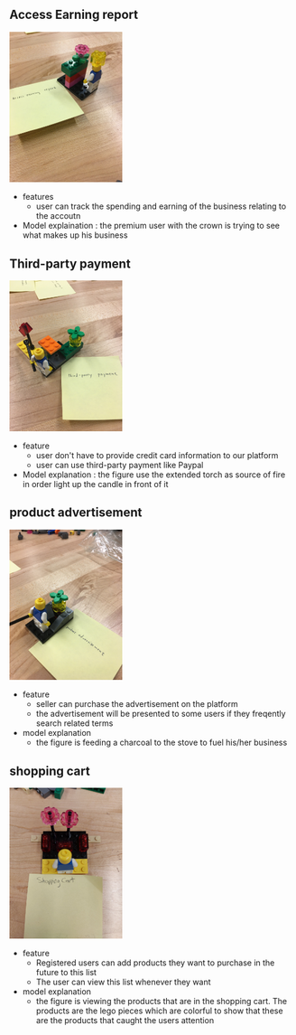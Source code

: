 ## Access Earning report

<img src="./media/Access_Earning_report.JPG" width="200" />

- features
  - user can track the spending and earning of the business relating to the accoutn
- Model explaination
  : the premium user with the crown is trying to see what makes up his business

## Third-party payment

<img src="./media/third-party-payment.JPG" width="200"/>

- feature
  - user don't have to provide credit card information to our platform
  - user can use third-party payment like Paypal
- Model explanation
  : the figure use the extended torch as source of fire in order light up the candle in front of it

## product advertisement

<img src="./media/product-advertisement.JPG" width="200" />

- feature
  - seller can purchase the advertisement on the platform
  - the advertisement will be presented to some users if they freqently search related terms
- model explanation
  - the figure is feeding a charcoal to the stove to fuel his/her business

## shopping cart

<img src="./media/Shopping Cart.JPG" width="200" />

- feature
  - Registered users can add products they want to purchase in the future to this list
  - The user can view this list whenever they want
- model explanation
  - the figure is viewing the products that are in the shopping cart. The products are the lego pieces which are colorful to show that these are the products that caught the users attention
 
